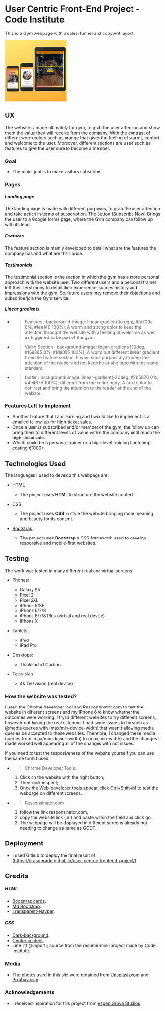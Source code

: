 # User Centric Front-End Project - Code Institute

This is a Gym webpage with a sales-funnel and copywrit layout.
 
 <img src="assets/images/readme-imgs/devices.png" width="200" heigh="200" >
 
## UX

The website is made ultimately for gym, to grab the user attention and show them the value they will receive from the company.
With the contrast of differnt worm colors such as orange that gives the feeling of warmt, confort and welcome to the user.
Moreover, different sections are used such as features to give the user sure to become a member. 
 
### Goal

- The main goal is to make visitors subscribe.

### Pages

##### Landing page

The landing page is made with different purposes, to grab the user attention and take action in terms of subscription.
The Button (Subscribe Now) Brings the user to a Google forms page, where the Gym company can follow up with its lead.

##### Features

The feature section is mainly developed to detail what are the features the company has and what are their price.

##### Testimonials

The testimonial section is the section in which the gym has a more personal approach with the website user. 
Two different users and a personal trainer left their terstimony to detail their experience, succes history and impressions with the gym.
So, future users may remove their objections and subscribe/join the Gym service. 

##### Linear gradients

- > Features : background-image: linear-gradient(to right, #fa709a 0%, #fee140 100%); A worm and strong color to keep the attention throught the website with a feelling of welcome as well as triggered to be part of the gym.
- > Video Section : background-image: linear-gradient(120deg, #f6d365 0%, #fda085 100%); A worm but different linear gradient from the feature section. It was made purpositaly to keep the attention of the reader and not keep he or she tired with the same standard. 
- > footer : background-image: linear-gradient(-20deg, #2b5876 0%, #4e4376 100%); different from the entire body. A cold color to contrast and bring the attention to the reader at the end of the webiste.
 

### Features Left to Implement

- Another feature that I am learning and I would like to implement is a emailed follow-up for high-ticket sales. 
- Once a user is subscribed and/or member of the gym, the follow up can bring them to different levels of value within the company until reach the high-ticket sale.
- Which could be a personal-trainer or a high-level training bootcamp costing €1000+.

## Technologies Used

The languages I used to develop this webpage are:

- [HTML](https://html.com/)
    - The project uses **HTML** to structure the website content.
    
- [CSS](https://developer.mozilla.org/en-US/docs/Web/CSS)
    - The project uses **CSS** to style the website bringing more meaning and beauty for its content.

- [Bootstrap](https://getbootstrap.com/)
    - The project uses **Bootstrap** a CSS framework used to develop responsive and mobile-first websites.
    
## Testing 

The work was tested in many different real and virtual screens. 

- Phones:

   - Galaxy S5
   - Pixel 2
   - Pixel 2XL
   - iPhone 5/SE
   - iPhone 6/7/8
   - iPhone 6/7/8 Plus (virtual and real device)
   - iPhone X

- Tablets:

   - iPad
   - iPad Pro
 
- Desktops:

   - ThinkPad x1 Carbon
   
- Television
  
   - 4k Television (real device)

### How the website was tested?

I used the Chrome developer tool and Responsinator.com to test the website in different screens and my iPhone 6 to know whether the outcomes were working. I tryed different websites to try different screens, however not having the real outcome.
I had some issues to fix such as @media queries with (max/min-device-width) that wasn't allowing media queries be accepted to these websites. Therefore, I changed these media queries from (max/min-device-width) to (max/min-width) and the changes I made worked well appearing all of the changes with not issues.

If you need to test the resposiveness of the website yourself you can use the same tools I used:

- > Chrome Developer Tools:
    1. Click on the website with the right button;
    2. Then click inspect;
    3. Once the Web-developer tools appear, click Ctrl+Shift+M to test the webpage on different screens.

- > Responsinator.com
    1. follow the link responsinator.com;
    2. copy the website link (url) and paste within the field and click go.
    3. The webpage will be displayed in different screens already not needing to change as same as GCDT.

## Deployment

- I used Github to deploy the final result of (https://eliasoprado.github.io/user-centric-frontend-project/).

## Credits

##### HTML

- [Bootstrap cards](https://getbootstrap.com/docs/4.0/components/card/#header-and-footer).
- [Md Bootstrap](https://mdbootstrap.com/docs/jquery/sections/testimonials/).
- [Transparent-Navbar](https://stackoverflow.com/questions/16392952/css-to-make-bootstrap-navbar-transparent).

##### CSS

- [Dark-background](https://stackoverflow.com/questions/22000754/responsive-bootstrap-jumbotron-background-image?lq=1).
- [Center content](https://www.w3.org/Style/Examples/007/center.en.html).
- Line (1) @import:; source from the resume-mini-project made by Code Institute.

### Media
- The photos used in this site were obtained from [Unsplash.com](https://unsplash.com/) and [Pixabay.com](https://pixabay.com/).

### Acknowledgements

- I received inspiration for this project from [Aspen Grove Studios](https://aspengrovestudios.com/the-10-best-examples-of-fitness-sites-made-with-divi/)